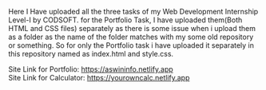 Here I Have uploaded all the three tasks of my Web Development Internship Level-I by CODSOFT.
for the Portfolio Task, I have uploaded them(Both HTML and CSS files) separately as there is some issue when i upload them as a folder as the name of the folder matches with my some old repository or something.
So for only the Portfolio task i have uploaded it separately in this repository named as index.html and style.css.

Site Link for Portfolio:  https://aswininfo.netlify.app                                                                                                                
Site Link for Calculator: https://yourowncalc.netlify.app
